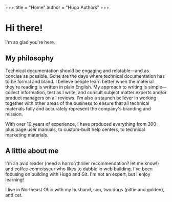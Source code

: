 +++
title = "Home"
author = "Hugo Authors"
+++

# Hi there!

I'm so glad you're here.

## My philosophy

Technical documentation should be engaging and relatable—and as concise as possible. Gone are the days where technical documentation has to be formal and bland. I believe people learn better when the material they're reading is written in plain English. My approach to writing is simple—collect information, test as I write, and consult subject matter experts and/or product managers on all reviews. I'm also a staunch believer in working together with other areas of the business to ensure that all technical materials fully and accurately represent the company's branding and mission.

With over 10 years of experience, I have produced everything from 300-plus page user manuals, to custom-built help centers, to technical marketing materials.

## A little about me

I'm an avid reader (need a horror/thriller recommendation? let me know!) and coffee connoisseur who likes to dabble in web building. I've been focusing on building with Hugo and Git. I'm not an expert, but I enjoy learning!

I live in Northeast Ohio with my husband, son, two dogs (pittie and golden), and cat.


